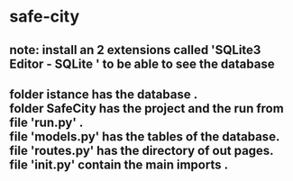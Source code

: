 # safe-city

note: install an 2 extensions called 'SQLite3 Editor - SQLite ' to be able to see the database
------------------------------------------------------------------
folder istance has the database .<br>
folder SafeCity has the project and the run from file 'run.py'  .<br>
file 'models.py' has the tables of the database.<br>
file 'routes.py' has the directory of out pages.<br>
file '__init__.py' contain the main imports .<br>
------------------------------------------------------------------
